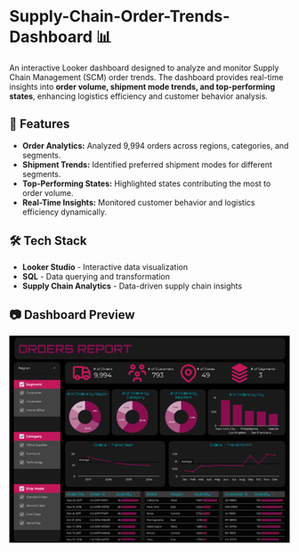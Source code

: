 # Supply-Chain-Order-Trends-Dashboard 📊  

An interactive Looker dashboard designed to analyze and monitor Supply Chain Management (SCM) order trends. The dashboard provides real-time insights into **order volume, shipment mode trends, and top-performing states**, enhancing logistics efficiency and customer behavior analysis.

## 🚀 Features  
- **Order Analytics:** Analyzed 9,994 orders across regions, categories, and segments.  
- **Shipment Trends:** Identified preferred shipment modes for different segments.  
- **Top-Performing States:** Highlighted states contributing the most to order volume.  
- **Real-Time Insights:** Monitored customer behavior and logistics efficiency dynamically.  
  
## 🛠 Tech Stack  
- **Looker Studio** - Interactive data visualization  
- **SQL** - Data querying and transformation  
- **Supply Chain Analytics** - Data-driven supply chain insights  

## 📷 Dashboard Preview  
![Dashboard Screenshot](SCM_Order_Trends_Dashboard.png)  
